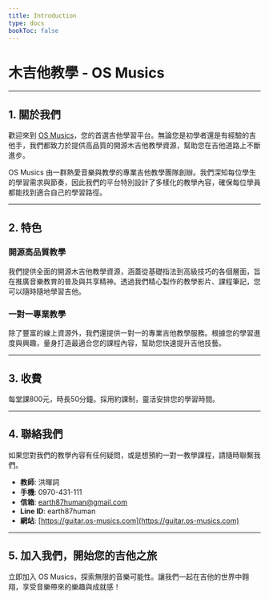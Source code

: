 ```yaml
---
title: Introduction
type: docs
bookToc: false
---
```


# 木吉他教學 - OS Musics

---

## 1. 關於我們

歡迎來到 [OS Musics](https://guitar.os-musics.com)，您的首選吉他學習平台。無論您是初學者還是有經驗的吉他手，我們都致力於提供高品質的開源木吉他教學資源，幫助您在吉他道路上不斷進步。

OS Musics 由一群熱愛音樂與教學的專業吉他教學團隊創辦。我們深知每位學生的學習需求與節奏，因此我們的平台特別設計了多樣化的教學內容，確保每位學員都能找到適合自己的學習路徑。

---

## 2. 特色

### 開源高品質教學

我們提供全面的開源木吉他教學資源，涵蓋從基礎指法到高級技巧的各個層面，旨在推廣音樂教育的普及與共享精神。透過我們精心製作的教學影片、課程筆記，您可以隨時隨地學習吉他。

### 一對一專業教學

除了豐富的線上資源外，我們還提供一對一的專業吉他教學服務。根據您的學習進度與興趣，量身打造最適合您的課程內容，幫助您快速提升吉他技藝。

---

## 3. 收費

每堂課800元，時長50分鐘。採用約課制，靈活安排您的學習時間。

---

## 4. 聯絡我們

如果您對我們的教學內容有任何疑問，或是想預約一對一教學課程，請隨時聯繫我們。

- **教師**: 洪暉詞
- **手機**: 0970-431-111
- **信箱**: [earth87human@gmail.com](mailto:earth87human@gmail.com)
- **Line ID**: earth87human
- **網站**: [https://guitar.os-musics.com](https://guitar.os-musics.com)

---

## 5. 加入我們，開始您的吉他之旅

立即加入 OS Musics，探索無限的音樂可能性。讓我們一起在吉他的世界中翱翔，享受音樂帶來的樂趣與成就感！
